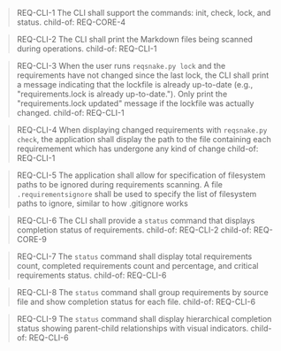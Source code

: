 > REQ-CLI-1
> The CLI shall support the commands: init, check, lock, and status.
> child-of: REQ-CORE-4

> REQ-CLI-2
> The CLI shall print the Markdown files being scanned during operations.
> child-of: REQ-CLI-1

> REQ-CLI-3
> When the user runs `reqsnake.py lock` and the requirements have not changed since the last lock, the CLI shall print a message indicating that the lockfile is already up-to-date (e.g., "requirements.lock is already up-to-date."). Only print the "requirements.lock updated" message if the lockfile was actually changed.
> child-of: REQ-CLI-1

> REQ-CLI-4
> When displaying changed requirements with `reqsnake.py check`, the application shall display the path to the file containing each requiremement which has undergone any kind of change
> child-of: REQ-CLI-1

> REQ-CLI-5
> The application shall allow for specification of filesystem paths to be ignored during requirements scanning. A file `.requirementsignore` shall be used to specify the list of filesystem paths to ignore, similar to how .gitignore works

> REQ-CLI-6
> The CLI shall provide a `status` command that displays completion status of requirements.
> child-of: REQ-CLI-2
> child-of: REQ-CORE-9

> REQ-CLI-7
> The `status` command shall display total requirements count, completed requirements count and percentage, and critical requirements status.
> child-of: REQ-CLI-6

> REQ-CLI-8
> The `status` command shall group requirements by source file and show completion status for each file.
> child-of: REQ-CLI-6

> REQ-CLI-9
> The `status` command shall display hierarchical completion status showing parent-child relationships with visual indicators.
> child-of: REQ-CLI-6

